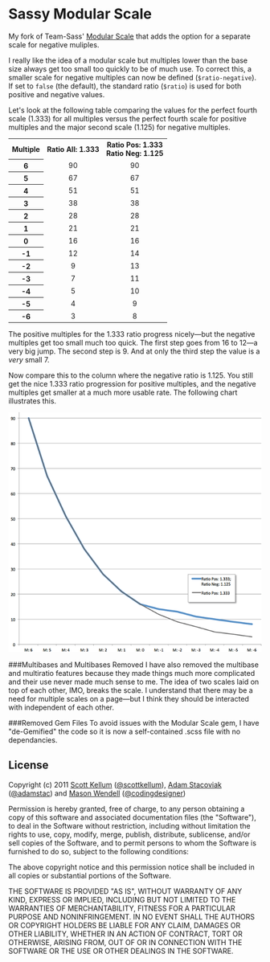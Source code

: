 # Sassy Modular Scale

My fork of Team-Sass' [Modular Scale](https://github.com/Team-Sass/modular-scale) that adds the option for a separate scale for negative muliples.

I really like the idea of a modular scale but multiples lower than the base size always get too small too quickly to be of much use. To correct this, a smaller scale for negative multiples can now be defined (`$ratio-negative`). If set to `false` (the default), the standard ratio (`$ratio`) is used for both positive and negative values.

Let's look at the following table comparing the values for the perfect fourth scale (1.333) for all multiples versus the perfect fourth scale for positive multiples and the major second scale (1.125) for negative multiples.

<table cellspacing="0">
	<tr>
		<th>Multiple</th>
		<th>Ratio All: 1.333</th>
		<th>Ratio Pos: 1.333<br />Ratio Neg: 1.125</th>
	</tr>
	<tr>
		<th align="center">6</th>
		<td align="center">90</td>
		<td align="center">90</td>
	</tr>
	<tr>
		<th align="center">5</th>
		<td align="center">67</td>
		<td align="center">67</td>
	</tr>
	<tr>
		<th align="center">4</th>
		<td align="center">51</td>
		<td align="center">51</td>
	</tr>
	<tr>
		<th align="center">3</th>
		<td align="center">38</td>
		<td align="center">38</td>
	</tr>
	<tr>
		<th align="center">2</th>
		<td align="center">28</td>
		<td align="center">28</td>
	</tr>
	<tr>
		<th align="center">1</th>
		<td align="center">21</td>
		<td align="center">21</td>
	</tr>
	<tr>
		<th align="center">0</th>
		<td align="center">16</td>
		<td align="center">16</td>
	</tr>
	<tr>
		<th align="center">-1</th>
		<td align="center">12</td>
		<td align="center">14</td>
	</tr>
	<tr>
		<th align="center">-2</th>
		<td align="center">9</td>
		<td align="center">13</td>
	</tr>
	<tr>
		<th align="center">-3</th>
		<td align="center">7</td>
		<td align="center">11</td>
	</tr>
	<tr>
		<th align="center">-4</th>
		<td align="center">5</td>
		<td align="center">10</td>
	</tr>
	<tr>
		<th align="center">-5</th>
		<td align="center">4</td>
		<td align="center">9</td>
	</tr>
	<tr>
		<th align="center">-6</th>
		<td align="center">3</td>
		<td align="center">8</td>
	</tr>
</table>

The positive multiples for the 1.333 ratio progress nicely—but the negative multiples get too small much too quick. The first step goes from 16 to 12—a very big jump. The second step is 9. And at only the third step the value is a *very* small 7.

Now compare this to the column where the negative ratio is 1.125. You still get the nice 1.333 ratio progression for positive multiples, and the negative multiples get smaller at a much more usable rate. The following chart illustrates this.

![image](chart.png)

###Multibases and Multibases Removed
I have also removed the multibase and multiratio features because they made things much more complicated and their use never made much sense to me. The idea of two scales laid on top of each other, IMO, breaks the scale. I understand that there may be a need for multiple scales on a page—but I think they should be interacted with independent of each other.

###Removed Gem Files
To avoid issues with the Modular Scale gem, I have "de-Gemified" the code so it is now a self-contained .scss file with no dependancies.

## License
Copyright (c) 2011 [Scott Kellum](http://www.scottkellum.com/) ([@scottkellum](http://twitter.com/scottkellum)), [Adam Stacoviak](http://adamstacoviak.com/) ([@adamstac](http://twitter.com/adamstac)) and [Mason Wendell](http://thecodingdesigner.com/) ([@codingdesigner](http://twitter.com/codingdesigner))

Permission is hereby granted, free of charge, to any person obtaining a copy of this software and associated documentation files (the "Software"), to deal in the Software without restriction, including without limitation the rights to use, copy, modify, merge, publish, distribute, sublicense, and/or sell copies of the Software, and to permit persons to whom the Software is furnished to do so, subject to the following conditions:

The above copyright notice and this permission notice shall be included in all copies or substantial portions of the Software.

THE SOFTWARE IS PROVIDED "AS IS", WITHOUT WARRANTY OF ANY KIND, EXPRESS OR IMPLIED, INCLUDING BUT NOT LIMITED TO THE WARRANTIES OF MERCHANTABILITY, FITNESS FOR A PARTICULAR PURPOSE AND NONINFRINGEMENT. IN NO EVENT SHALL THE AUTHORS OR COPYRIGHT HOLDERS BE LIABLE FOR ANY CLAIM, DAMAGES OR OTHER LIABILITY, WHETHER IN AN ACTION OF CONTRACT, TORT OR OTHERWISE, ARISING FROM, OUT OF OR IN CONNECTION WITH THE SOFTWARE OR THE USE OR OTHER DEALINGS IN THE SOFTWARE.
